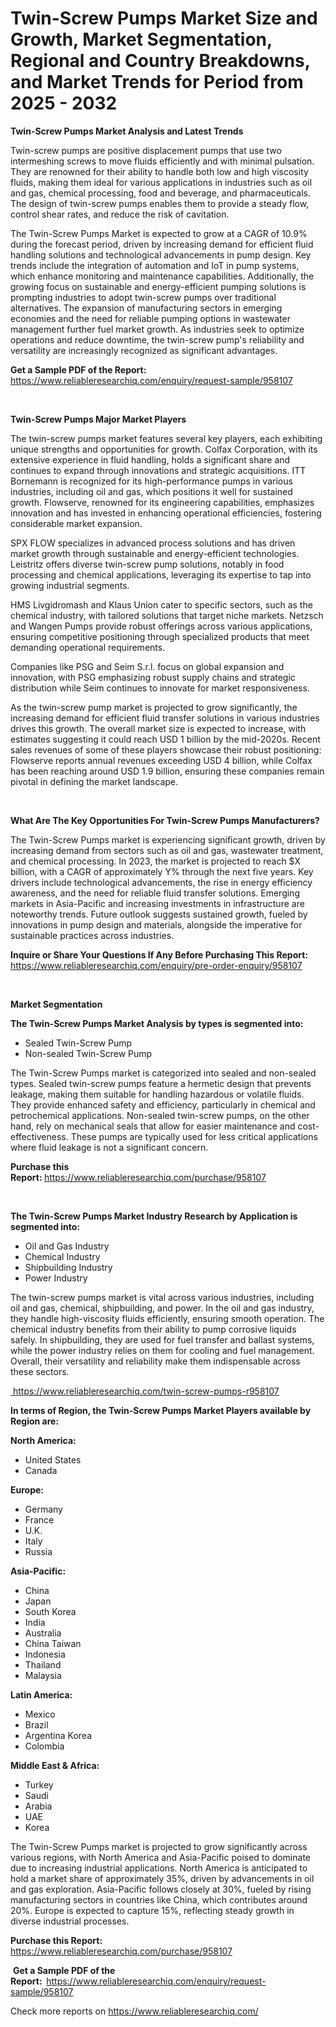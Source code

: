 <p><h1>Twin-Screw Pumps Market Size and Growth, Market Segmentation, Regional and Country Breakdowns, and Market Trends for Period from 2025 -  2032</h1></p><p><strong>Twin-Screw Pumps Market Analysis and Latest Trends</strong></p>
<p><p>Twin-screw pumps are positive displacement pumps that use two intermeshing screws to move fluids efficiently and with minimal pulsation. They are renowned for their ability to handle both low and high viscosity fluids, making them ideal for various applications in industries such as oil and gas, chemical processing, food and beverage, and pharmaceuticals. The design of twin-screw pumps enables them to provide a steady flow, control shear rates, and reduce the risk of cavitation.</p><p>The Twin-Screw Pumps Market is expected to grow at a CAGR of 10.9% during the forecast period, driven by increasing demand for efficient fluid handling solutions and technological advancements in pump design. Key trends include the integration of automation and IoT in pump systems, which enhance monitoring and maintenance capabilities. Additionally, the growing focus on sustainable and energy-efficient pumping solutions is prompting industries to adopt twin-screw pumps over traditional alternatives. The expansion of manufacturing sectors in emerging economies and the need for reliable pumping options in wastewater management further fuel market growth. As industries seek to optimize operations and reduce downtime, the twin-screw pump's reliability and versatility are increasingly recognized as significant advantages.</p></p>
<p><strong>Get a Sample PDF of the Report:&nbsp;</strong> <a href="https://www.reliableresearchiq.com/enquiry/request-sample/958107?utm_campaign=2927&utm_medium=2&utm_source=Github&utm_content=ia&utm_term=21032025&utm_id=twin-screw-pumps">https://www.reliableresearchiq.com/enquiry/request-sample/958107</a></p>
<p>&nbsp;</p>
<p><strong>Twin-Screw Pumps Major Market Players</strong></p>
<p><p>The twin-screw pumps market features several key players, each exhibiting unique strengths and opportunities for growth. Colfax Corporation, with its extensive experience in fluid handling, holds a significant share and continues to expand through innovations and strategic acquisitions. ITT Bornemann is recognized for its high-performance pumps in various industries, including oil and gas, which positions it well for sustained growth. Flowserve, renowned for its engineering capabilities, emphasizes innovation and has invested in enhancing operational efficiencies, fostering considerable market expansion.</p><p>SPX FLOW specializes in advanced process solutions and has driven market growth through sustainable and energy-efficient technologies. Leistritz offers diverse twin-screw pump solutions, notably in food processing and chemical applications, leveraging its expertise to tap into growing industrial segments.</p><p>HMS Livgidromash and Klaus Union cater to specific sectors, such as the chemical industry, with tailored solutions that target niche markets. Netzsch and Wangen Pumps provide robust offerings across various applications, ensuring competitive positioning through specialized products that meet demanding operational requirements. </p><p>Companies like PSG and Seim S.r.l. focus on global expansion and innovation, with PSG emphasizing robust supply chains and strategic distribution while Seim continues to innovate for market responsiveness. </p><p>As the twin-screw pump market is projected to grow significantly, the increasing demand for efficient fluid transfer solutions in various industries drives this growth. The overall market size is expected to increase, with estimates suggesting it could reach USD 1 billion by the mid-2020s. Recent sales revenues of some of these players showcase their robust positioning: Flowserve reports annual revenues exceeding USD 4 billion, while Colfax has been reaching around USD 1.9 billion, ensuring these companies remain pivotal in defining the market landscape.</p></p>
<p>&nbsp;</p>
<p><strong>What Are The Key Opportunities For Twin-Screw Pumps Manufacturers?</strong></p>
<p><p>The Twin-Screw Pumps market is experiencing significant growth, driven by increasing demand from sectors such as oil and gas, wastewater treatment, and chemical processing. In 2023, the market is projected to reach $X billion, with a CAGR of approximately Y% through the next five years. Key drivers include technological advancements, the rise in energy efficiency awareness, and the need for reliable fluid transfer solutions. Emerging markets in Asia-Pacific and increasing investments in infrastructure are noteworthy trends. Future outlook suggests sustained growth, fueled by innovations in pump design and materials, alongside the imperative for sustainable practices across industries.</p></p>
<p><strong>Inquire or Share Your Questions If Any Before Purchasing This Report:</strong> <a href="https://www.reliableresearchiq.com/enquiry/pre-order-enquiry/958107?utm_campaign=2927&utm_medium=2&utm_source=Github&utm_content=ia&utm_term=21032025&utm_id=twin-screw-pumps">https://www.reliableresearchiq.com/enquiry/pre-order-enquiry/958107</a></p>
<p>&nbsp;</p>
<p><strong>Market Segmentation</strong></p>
<p><strong>The Twin-Screw Pumps Market Analysis by types is segmented into:</strong></p>
<p><ul><li>Sealed Twin-Screw Pump</li><li>Non-sealed Twin-Screw Pump</li></ul></p>
<p><p>The Twin-Screw Pumps market is categorized into sealed and non-sealed types. Sealed twin-screw pumps feature a hermetic design that prevents leakage, making them suitable for handling hazardous or volatile fluids. They provide enhanced safety and efficiency, particularly in chemical and petrochemical applications. Non-sealed twin-screw pumps, on the other hand, rely on mechanical seals that allow for easier maintenance and cost-effectiveness. These pumps are typically used for less critical applications where fluid leakage is not a significant concern.</p></p>
<p><strong>Purchase this Report:&nbsp;</strong><a href="https://www.reliableresearchiq.com/purchase/958107?utm_campaign=2927&utm_medium=2&utm_source=Github&utm_content=ia&utm_term=21032025&utm_id=twin-screw-pumps">https://www.reliableresearchiq.com/purchase/958107</a></p>
<p>&nbsp;</p>
<p><strong>The Twin-Screw Pumps Market Industry Research by Application is segmented into:</strong></p>
<p><ul><li>Oil and Gas Industry</li><li>Chemical Industry</li><li>Shipbuilding Industry</li><li>Power Industry</li></ul></p>
<p><p>The twin-screw pumps market is vital across various industries, including oil and gas, chemical, shipbuilding, and power. In the oil and gas industry, they handle high-viscosity fluids efficiently, ensuring smooth operation. The chemical industry benefits from their ability to pump corrosive liquids safely. In shipbuilding, they are used for fuel transfer and ballast systems, while the power industry relies on them for cooling and fuel management. Overall, their versatility and reliability make them indispensable across these sectors.</p></p>
<p><a href="https://www.reliableresearchiq.com/twin-screw-pumps-r958107?utm_campaign=2927&utm_medium=2&utm_source=Github&utm_content=ia&utm_term=21032025&utm_id=twin-screw-pumps">&nbsp;https://www.reliableresearchiq.com/twin-screw-pumps-r958107</a></p>
<p><strong>In terms of Region, the Twin-Screw Pumps Market Players available by Region are:</strong></p>
<p>
    <p> <strong> North America: </strong>
        <ul>
            <li>United States</li>
            <li>Canada</li>
        </ul>
        </p> 
    <p> <strong> Europe: </strong>
        <ul>
            <li>Germany</li>
            <li>France</li>
            <li>U.K.</li>
            <li>Italy</li>
            <li>Russia</li>
        </ul>
        </p> 
    <p> <strong> Asia-Pacific: </strong>
        <ul>
            <li>China</li>
            <li>Japan</li>
            <li>South Korea</li>
            <li>India</li>
            <li>Australia</li>
            <li>China Taiwan</li>
            <li>Indonesia</li>
            <li>Thailand</li>
            <li>Malaysia</li>
        </ul>
        </p> 
    <p> <strong> Latin America: </strong>
        <ul>
            <li>Mexico</li>
            <li>Brazil</li>
            <li>Argentina Korea</li>
            <li>Colombia</li>
        </ul>
        </p> 
    <p> <strong> Middle East & Africa: </strong>
        <ul>
            <li>Turkey</li>
            <li>Saudi</li>
            <li>Arabia</li>
            <li>UAE</li>
            <li>Korea</li>
        </ul>
    </p>
    </p>
<p><p>The Twin-Screw Pumps market is projected to grow significantly across various regions, with North America and Asia-Pacific poised to dominate due to increasing industrial applications. North America is anticipated to hold a market share of approximately 35%, driven by advancements in oil and gas exploration. Asia-Pacific follows closely at 30%, fueled by rising manufacturing sectors in countries like China, which contributes around 20%. Europe is expected to capture 15%, reflecting steady growth in diverse industrial processes.</p></p>
<p><strong>Purchase this Report: </strong><a href="https://www.reliableresearchiq.com/purchase/958107?utm_campaign=2927&utm_medium=2&utm_source=Github&utm_content=ia&utm_term=21032025&utm_id=twin-screw-pumps">https://www.reliableresearchiq.com/purchase/958107</a></p>
<p>&nbsp;<strong>Get a Sample PDF of the Report:&nbsp;&nbsp;</strong><a href="https://www.reliableresearchiq.com/enquiry/request-sample/958107?utm_campaign=2927&utm_medium=2&utm_source=Github&utm_content=ia&utm_term=21032025&utm_id=twin-screw-pumps">https://www.reliableresearchiq.com/enquiry/request-sample/958107</a></p>
<p><strong></strong></p>
<p>Check more reports on <a href="https://www.reliableresearchiq.com/?utm_campaign=2927&utm_medium=2&utm_source=Github&utm_content=ia&utm_term=21032025&utm_id=twin-screw-pumps">https://www.reliableresearchiq.com/</a></p>